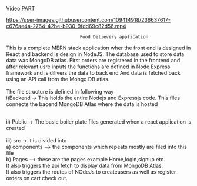 
Video PART 

https://user-images.githubusercontent.com/109414918/236637617-c676ae4a-2764-42be-b930-9fdd69c82d56.mp4



                                Food Delievery application


This is a complete MERN stack application wher the front end is designed in React and backend is design in NodeJS.
The database used to store data data was MongoDB atlas. First orders are registered in the frontend and after
relevant usre inputs the functions are defined in Node Express framework and is dilivers the data to back end
And data is fetched back using an API call from the Mongo DB atlas.
<br/>
<br/>
The file structure is defined in following way <br/>
  i)Backend -> This holds the entire Nodejs and Expressjs code. This files connects the bacend MongoDB Atlas where the data is hosted <br/>
  
  <br/>
  ii) Public -> The basic boiler plate files generated when a react application is created
  <br/>
  <br/>
  iii) src -> it is divided into <br/>
               a) components --> the components which repeats mostly are filed into this file<br/>
               b) Pages --> these are the pages example Home,login,signup etc. <br/>
                            It also triggers the api fetch to display data from MongoDB Atlas. <br/>
                            It also triggers the routes of NOdeJs to createusers as well as register orders on cart check out. <br/>







                 
